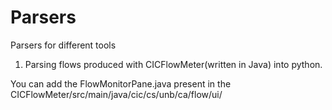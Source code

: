 # Parsers
Parsers for different tools

1) Parsing flows produced with CICFlowMeter(written in Java) into python. 

  You can add the FlowMonitorPane.java present in the CICFlowMeter/src/main/java/cic/cs/unb/ca/flow/ui/
